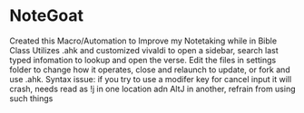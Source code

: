 # NoteGoat
Created this Macro/Automation to Improve my Notetaking while in Bible Class
Utilizes .ahk and customized vivaldi to open a sidebar, search last typed infomation to lookup and open the verse.
Edit the files in settings folder to change how it operates, close and relaunch to update, or fork and use .ahk.
Syntax issue: if you try to use a modifer key for cancel input it will crash, needs read as !j in one location adn AltJ in another, refrain from using such things
